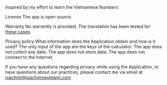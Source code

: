 Inspired by my effort to learn the Vietnamese Numbers

License
The app is open source.

Warranty
No warrently is provided. The translation has been tested for [these cases](https://github.com/joachimneumann/VietnameseNumbers/blob/main/VietnameseNumbersTests/VietnameseNumbersTests.swift).


Privacy policy
What information does the Application obtain and how is it used? The only input of the app are the keys of the calculator. The app does not collect any data. The app does not store data. The app does not connect to the Internet.

If you have any questions regarding privacy while using the Application, or have questions about our practices, please contact me via email at joachim@joachimneumann.com
